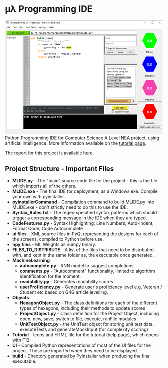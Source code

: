 # μλ Programming IDE
<img src="Tutorial/mainWindow.png" />
Python Programming IDE for Computer Science A Level NEA project, using artificial intelligence.
More information available on the <a href="https://htmlpreview.github.io/?https://github.com/starswap/MLProgrammingIDE/blob/main/Tutorial/tutorial.html">tutorial page</a>.

The report for this project is available <a href="https://drive.google.com/file/d/1dQ3htcXWOJ9TJyVygopYAYWSbQifKinz/view?usp=sharing">here</a>.


## Project Structure - Important Files
- **MLIDE.py** - The "main" source code file for the project - this is the file which imports all of the others.
- **MLIDE.exe** - The final IDE for deployment, as a Windows exe. Compile your own with pyinstaller. 
- **pyinstallerCommand** - Compilation command to build MLIDE.py into MLIDE.exe - don't strictly need to do this to use the IDE.
- **Syntax_Rules.txt** - The regex-specified syntax patterns which should trigger a corresponding message in the IDE when they are typed.
- **CodeFeatures.py** - Syntax Highlighting; Line Numbers; Auto-Indent; Format Code; Code Autocomplete
- **ui files** - XML source files in PyQt representing the designs for each of the screens, compiled to Python before use.   
- **npy files** - ML Weights as numpy binary.
- **FILES_TO_DISTRIBUTE** - A list of the files that need to be distributed with, and kept in the same folder as, the executable once generated.
- **MachineLearning**
  - **autocomplete.py** - RNN model to suggest completions
  - **comments.py** - "Autocomment" functionality, limited to algorithm identification for the moment.
  - **readability.py** - Generates readability scores 
  - **userProficiency.py** - Generate user's proficiency level e.g. Veteran / Student etc based on G4G article levelling.
- **Objects**
  - **HexagonObject.py** - The class definitions for each of the different types of hexagons, including their methods to update scores
  - **ProjectObject.py** - Class definition for the Project Object, including open, new, save, switch to file, execute, runFile modules
  - **UnitTestObject.py** - the UnitTest object for storing unit test data. executeTests and generateMockInput (for complexity scoring)
 - **Tutorial** - Icons and HTML file for the tutorial (help page), which opens with F12
- **UI** - Compiled Python representations of most of the UI files for the project. These are imported when they need to be displayed.
- **build** - Directory generated by PyInstaller when producing the final executable.
